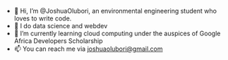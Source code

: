 - 👋 Hi, I’m @JoshuaOlubori, an environmental engineering student who loves to write code.
- 👀 I do data science and webdev
- 🌱 I’m currently learning cloud computing under the auspices of Google Africa Developers Scholarship 
- 📫 You can reach me via joshuaolubori@gmail.com

<!---
JoshuaOlubori/JoshuaOlubori is a ✨ special ✨ repository because its `README.md` (this file) appears on your GitHub profile.
You can click the Preview link to take a look at your changes.
--->
